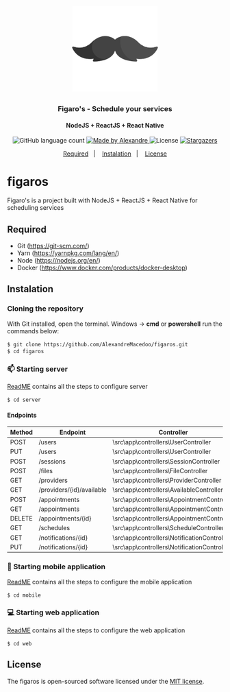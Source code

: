 <h1 align="center">
  <img alt="Figaros" title="Figaros" src=".github/figaros-mustache-icon.png" width="200px" />
</h1>

<h3 align="center">
  Figaro's - Schedule your services
</h3>

<h4 align="center">
  NodeJS + ReactJS + React Native
</h4>

<p align="center">
  <img alt="GitHub language count" src="https://img.shields.io/github/languages/count/AlexandreMacedoo/figaros?color=%2304D361">

  <a href="https://github.com/AlexandreMacedoo">
    <img alt="Made by Alexandre" src="https://img.shields.io/badge/made%20by-Alexandre-%2304D361">
  </a>

  <img alt="License" src="https://img.shields.io/badge/license-MIT-%2304D361">

  <a href="https://github.com/AlexandreMacedoo/figaros/stargazers">
    <img alt="Stargazers" src="https://img.shields.io/github/stars/AlexandreMacedoo/figaros?style=social">
  </a>
</p>

<p align="center">
  <a href="#required">Required</a>&nbsp;&nbsp;&nbsp;|&nbsp;&nbsp;&nbsp;
  <a href="#instalation">Instalation</a>&nbsp;&nbsp;&nbsp;|&nbsp;&nbsp;&nbsp;
  <a href="#license">License</a>
</p>

# figaros
Figaro's is a project built with NodeJS + ReactJS + React Native for scheduling services

## Required
- Git (https://git-scm.com/)
- Yarn (https://yarnpkg.com/lang/en/)
- Node (https://nodejs.org/en/)
- Docker (https://www.docker.com/products/docker-desktop)

## Instalation
### Cloning the repository
With Git installed, open the terminal.
Windows -> **cmd** or **powershell** run the commands below:
```ssh
$ git clone https://github.com/AlexandreMacedoo/figaros.git
$ cd figaros
```
### :mailbox: Starting server
[ReadME](https://github.com/AlexandreMacedoo/figaros/tree/master/server) contains all the steps to configure server
```ssh
$ cd server
```
#### Endpoints
Method | Endpoint | Controller | Action | Authentication
--- | --- | --- | --- | ---
POST   | /users                             | \src\app\controllers\UserController                   | store      | no
PUT    | /users                             | \src\app\controllers\UserController                   | update     | yes
POST   | /sessions                          | \src\app\controllers\SessionController                | store      | no
POST   | /files                             | \src\app\controllers\FileController                   | store      | yes
GET    | /providers                         | \src\app\controllers\ProviderController               | all        | yes
GET    | /providers/{id}/available          | \src\app\controllers\AvailableController              | all        | yes
POST   | /appointments                      | \src\app\controllers\AppointmentController            | store      | yes
GET    | /appointments                      | \src\app\controllers\AppointmentController            | all        | yes
DELETE | /appointments/{id}                 | \src\app\controllers\AppointmentController            | destroy    | yes
GET    | /schedules                         | \src\app\controllers\ScheduleController               | all        | yes
GET    | /notifications/{id}                | \src\app\controllers\NotificationController           | index      | yes
PUT    | /notifications/{id}                | \src\app\controllers\NotificationController           | update     | yes

### :iphone: Starting mobile application
[ReadME](https://github.com/AlexandreMacedoo/figaros/tree/master/mobile) contains all the steps to configure the mobile application
```ssh
$ cd mobile
```
### :computer: Starting web application
[ReadME](https://github.com/AlexandreMacedoo/figaros/tree/master/web) contains all the steps to configure the web application
```ssh
$ cd web
```

## License
The figaros is open-sourced software licensed under the [MIT license](https://opensource.org/licenses/MIT).
